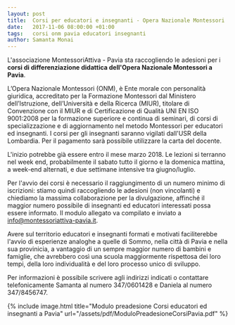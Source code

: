 ```yaml
---
layout: post
title:  Corsi per educatori e insegnanti - Opera Nazionale Montessori
date:   2017-11-06 08:00:00 +01:00
tags:   corsi onm pavia educatori insegnanti
author: Samanta Monai
---
```


L'associazione MontessoriAttiva - Pavia sta raccogliendo le adesioni per i **corsi di differenziazione didattica dell'Opera Nazionale Montessori a Pavia**.

L’Opera Nazionale Montessori (ONM), è Ente morale con personalità giuridica, accreditato per la Formazione Montessori dal Ministero dell’Istruzione, dell’Università e della Ricerca (MIUR), titolare di Convenzione con il MIUR e di Certificazione di Qualità UNI EN ISO 9001:2008 per la formazione superiore e continua di seminari, di corsi di specializzazione e di aggiornamento nel metodo Montessori per educatori ed insegnanti.
I corsi per gli insegnanti saranno vigilati dall'USR della Lombardia.
Per il pagamento sarà possibile utilizzare la carta del docente.

L'inizio potrebbe già essere entro il mese marzo 2018. Le lezioni si terranno nel week end, probabilmente il sabato tutto il giorno e la domenica mattina, a week-end alternati, e due settimane intensive tra giugno/luglio.

Per l'avvio dei corsi è necessario il raggiungimento di un numero minimo di iscrizioni: stiamo quindi raccogliendo le adesioni (non vincolanti) e chiediamo la massima collaborazione per la divulgazione, affinché il maggior numero possibile di insegnanti ed educatori interessati possa essere informato.
Il modulo allegato va compilato e inviato a [info@montessoriattiva-pavia.it](mailto:info@montessoriattiva-pavia.it). 

Avere sul territorio educatori e insegnanti formati e motivati faciliterebbe l'avvio di esperienze analoghe a quelle di Sommo, nella città di Pavia e nella sua provinicia, a vantaggio di un sempre maggior numero di bambini e famiglie, che avrebbero così una scuola maggiormente rispettosa dei loro tempi, della loro individualità e del loro processo unico di sviluppo.


Per informazioni è possibile scrivere agli indirizzi indicati o contattare telefonicamente Samanta al numero 347/0601428 e Daniela al numero 347/8456747.



{% include image.html title="Modulo preadesione Corsi educatori ed insegnanti a Pavia" url="/assets/pdf/ModuloPreadesioneCorsiPavia.pdf" %}

